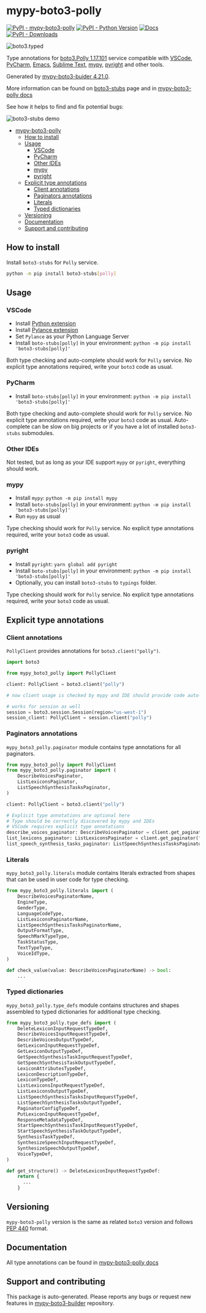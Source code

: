 <a id="mypy-boto3-polly"></a>

# mypy-boto3-polly

[![PyPI - mypy-boto3-polly](https://img.shields.io/pypi/v/mypy-boto3-polly.svg?color=blue)](https://pypi.org/project/mypy-boto3-polly)
[![PyPI - Python Version](https://img.shields.io/pypi/pyversions/mypy-boto3-polly.svg?color=blue)](https://pypi.org/project/mypy-boto3-polly)
[![Docs](https://img.shields.io/readthedocs/mypy-boto3-builder.svg?color=blue)](https://mypy-boto3-builder.readthedocs.io/)
[![PyPI - Downloads](https://img.shields.io/pypi/dw/mypy-boto3-polly?color=blue)](https://pypistats.org/packages/mypy-boto3-polly)

![boto3.typed](https://github.com/vemel/mypy_boto3_builder/raw/master/logo.png)

Type annotations for
[boto3.Polly 1.17.101](https://boto3.amazonaws.com/v1/documentation/api/1.17.101/reference/services/polly.html#Polly)
service compatible with [VSCode](https://code.visualstudio.com/),
[PyCharm](https://www.jetbrains.com/pycharm/),
[Emacs](https://www.gnu.org/software/emacs/),
[Sublime Text](https://www.sublimetext.com/),
[mypy](https://github.com/python/mypy),
[pyright](https://github.com/microsoft/pyright) and other tools.

Generated by
[mypy-boto3-buider 4.21.0](https://github.com/vemel/mypy_boto3_builder).

More information can be found on
[boto3-stubs](https://pypi.org/project/boto3-stubs/) page and in
[mypy-boto3-polly docs](https://vemel.github.io/boto3_stubs_docs/mypy_boto3_polly/)

See how it helps to find and fix potential bugs:

![boto3-stubs demo](https://github.com/vemel/mypy_boto3_builder/raw/master/demo.gif)

- [mypy-boto3-polly](#mypy-boto3-polly)
  - [How to install](#how-to-install)
  - [Usage](#usage)
    - [VSCode](#vscode)
    - [PyCharm](#pycharm)
    - [Other IDEs](#other-ides)
    - [mypy](#mypy)
    - [pyright](#pyright)
  - [Explicit type annotations](#explicit-type-annotations)
    - [Client annotations](#client-annotations)
    - [Paginators annotations](#paginators-annotations)
    - [Literals](#literals)
    - [Typed dictionaries](#typed-dictionaries)
  - [Versioning](#versioning)
  - [Documentation](#documentation)
  - [Support and contributing](#support-and-contributing)

<a id="how-to-install"></a>

## How to install

Install `boto3-stubs` for `Polly` service.

```bash
python -m pip install boto3-stubs[polly]
```

<a id="usage"></a>

## Usage

<a id="vscode"></a>

### VSCode

- Install
  [Python extension](https://marketplace.visualstudio.com/items?itemName=ms-python.python)
- Install
  [Pylance extension](https://marketplace.visualstudio.com/items?itemName=ms-python.vscode-pylance)
- Set `Pylance` as your Python Language Server
- Install `boto-stubs[polly]` in your environment:
  `python -m pip install 'boto3-stubs[polly]'`

Both type checking and auto-complete should work for `Polly` service. No
explicit type annotations required, write your `boto3` code as usual.

<a id="pycharm"></a>

### PyCharm

- Install `boto-stubs[polly]` in your environment:
  `python -m pip install 'boto3-stubs[polly]'`

Both type checking and auto-complete should work for `Polly` service. No
explicit type annotations required, write your `boto3` code as usual.
Auto-complete can be slow on big projects or if you have a lot of installed
`boto3-stubs` submodules.

<a id="other-ides"></a>

### Other IDEs

Not tested, but as long as your IDE support `mypy` or `pyright`, everything
should work.

<a id="mypy"></a>

### mypy

- Install `mypy`: `python -m pip install mypy`
- Install `boto-stubs[polly]` in your environment:
  `python -m pip install 'boto3-stubs[polly]'`
- Run `mypy` as usual

Type checking should work for `Polly` service. No explicit type annotations
required, write your `boto3` code as usual.

<a id="pyright"></a>

### pyright

- Install `pyright`: `yarn global add pyright`
- Install `boto-stubs[polly]` in your environment:
  `python -m pip install 'boto3-stubs[polly]'`
- Optionally, you can install `boto3-stubs` to `typings` folder.

Type checking should work for `Polly` service. No explicit type annotations
required, write your `boto3` code as usual.

<a id="explicit-type-annotations"></a>

## Explicit type annotations

<a id="client-annotations"></a>

### Client annotations

`PollyClient` provides annotations for `boto3.client("polly")`.

```python
import boto3

from mypy_boto3_polly import PollyClient

client: PollyClient = boto3.client("polly")

# now client usage is checked by mypy and IDE should provide code auto-complete

# works for session as well
session = boto3.session.Session(region="us-west-1")
session_client: PollyClient = session.client("polly")
```

<a id="paginators-annotations"></a>

### Paginators annotations

`mypy_boto3_polly.paginator` module contains type annotations for all
paginators.

```python
from mypy_boto3_polly import PollyClient
from mypy_boto3_polly.paginator import (
    DescribeVoicesPaginator,
    ListLexiconsPaginator,
    ListSpeechSynthesisTasksPaginator,
)

client: PollyClient = boto3.client("polly")

# Explicit type annotations are optional here
# Type should be correctly discovered by mypy and IDEs
# VSCode requires explicit type annotations
describe_voices_paginator: DescribeVoicesPaginator = client.get_paginator("describe_voices")
list_lexicons_paginator: ListLexiconsPaginator = client.get_paginator("list_lexicons")
list_speech_synthesis_tasks_paginator: ListSpeechSynthesisTasksPaginator = client.get_paginator("list_speech_synthesis_tasks")
```

<a id="literals"></a>

### Literals

`mypy_boto3_polly.literals` module contains literals extracted from shapes that
can be used in user code for type checking.

```python
from mypy_boto3_polly.literals import (
    DescribeVoicesPaginatorName,
    EngineType,
    GenderType,
    LanguageCodeType,
    ListLexiconsPaginatorName,
    ListSpeechSynthesisTasksPaginatorName,
    OutputFormatType,
    SpeechMarkTypeType,
    TaskStatusType,
    TextTypeType,
    VoiceIdType,
)

def check_value(value: DescribeVoicesPaginatorName) -> bool:
    ...
```

<a id="typed-dictionaries"></a>

### Typed dictionaries

`mypy_boto3_polly.type_defs` module contains structures and shapes assembled to
typed dictionaries for additional type checking.

```python
from mypy_boto3_polly.type_defs import (
    DeleteLexiconInputRequestTypeDef,
    DescribeVoicesInputRequestTypeDef,
    DescribeVoicesOutputTypeDef,
    GetLexiconInputRequestTypeDef,
    GetLexiconOutputTypeDef,
    GetSpeechSynthesisTaskInputRequestTypeDef,
    GetSpeechSynthesisTaskOutputTypeDef,
    LexiconAttributesTypeDef,
    LexiconDescriptionTypeDef,
    LexiconTypeDef,
    ListLexiconsInputRequestTypeDef,
    ListLexiconsOutputTypeDef,
    ListSpeechSynthesisTasksInputRequestTypeDef,
    ListSpeechSynthesisTasksOutputTypeDef,
    PaginatorConfigTypeDef,
    PutLexiconInputRequestTypeDef,
    ResponseMetadataTypeDef,
    StartSpeechSynthesisTaskInputRequestTypeDef,
    StartSpeechSynthesisTaskOutputTypeDef,
    SynthesisTaskTypeDef,
    SynthesizeSpeechInputRequestTypeDef,
    SynthesizeSpeechOutputTypeDef,
    VoiceTypeDef,
)

def get_structure() -> DeleteLexiconInputRequestTypeDef:
    return {
      ...
    }
```

<a id="versioning"></a>

## Versioning

`mypy-boto3-polly` version is the same as related `boto3` version and follows
[PEP 440](https://www.python.org/dev/peps/pep-0440/) format.

<a id="documentation"></a>

## Documentation

All type annotations can be found in
[mypy-boto3-polly docs](https://vemel.github.io/boto3_stubs_docs/mypy_boto3_polly/)

<a id="support-and-contributing"></a>

## Support and contributing

This package is auto-generated. Please reports any bugs or request new features
in [mypy-boto3-builder](https://github.com/vemel/mypy_boto3_builder/issues/)
repository.
